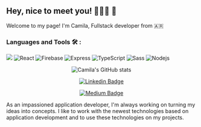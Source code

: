 ## Hey, nice to meet you! 👩🏽‍💻 🚀
<p>
Welcome to my page! 
I'm Camila, Fullstack developer from 🇦🇷 
  
### Languages and Tools 🛠️ :
<p>
  <img alt"JavaScript" src="https://img.shields.io/badge/JavaScript-orange"/>
  <img alt="React" src="https://img.shields.io/badge/-React-45b8d8?style=flat-square&logo=react&logoColor=white" />
  <img alt="Firebase" src="https://img.shields.io/badge/-Firebase-FFA611?style=flat-square&logo=firebase&logoColor=white" />
  <img alt="Express" src="https://img.shields.io/badge/-Express-1B1B1B?style=flat-square&logo=express&logoColor=white%22" />
  <img alt="TypeScript" src="https://img.shields.io/badge/-TypeScript-007ACC?style=flat-square&logo=typescript&logoColor=white" />
  <img alt="Sass" src="https://img.shields.io/badge/-Sass-CD6799?style=flat-square&logo=sass&logoColor=white" />
  <img alt="Nodejs" src="https://img.shields.io/badge/-Nodejs-43853d?style=flat-square&logo=Node.js&logoColor=white" />
<p>
  
  
  
</p>
<div align="center">
  
 ![Camila's GitHub stats](https://github-readme-stats.vercel.app/api?username=lonerocamila&show_icons=true&theme=dracula)

</div>
 
 <div align="center">
  <p>
    
  [![Linkedin Badge](https://img.shields.io/badge/-LinkedIn-0e76a8?style=flat-square&logo=Linkedin&logoColor=white)](https://www.linkedin.com/in/camila-lo-nero-09bbaa1b8/)
  
  [![Medium Badge](https://img.shields.io/badge/medium-%2312100E.svg?&style=for-square&logo=medium&logoColor=white)](https://medium.com/@lonerocamila)
<p>
</div>


As an impassioned application developer, I'm always working on turning my ideas into concepts.
I like to work with the newest technologies based on application development and to use these technologies on my projects.



<!--
**lonerocamila/lonerocamila** is a ✨ _special_ ✨ repository because its `README.md` (this file) appears on your GitHub profile.



